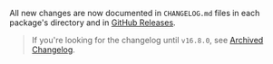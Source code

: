 All new changes are now documented in `CHANGELOG.md` files in each package's directory and in [GitHub Releases](https://github.com/commercetools/merchant-center-application-kit/releases).

> If you're looking for the changelog until `v16.8.0`, see [Archived Changelog](https://github.com/commercetools/merchant-center-application-kit/blob/master/ARCHIVED_CHANGELOG.md).
